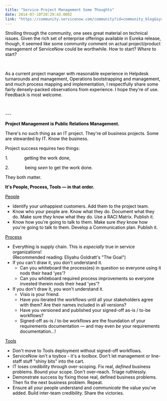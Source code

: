 ```yaml
---
title: "Service Project Management Some Thoughts"
date: 2014-07-10T20:29:43.000Z
link: "https://community.servicenow.com/community?id=community_blog&sys_id=58dd26e9dbd0dbc01dcaf3231f961985"
---
```

<p><span style="color: black;">Strolling through the community, one sees great material on technical issues. Given the rich set of enterprise offerings available in Eureka release, though, it seemed like some community comment on actual project/product management of ServiceNow could be worthwhile. How to start? <em>Where</em> to start?</span></p><p><span style="color: black;"><br/></span></p><p><span style="color: black;">As a current project manager with reasonable experience in Helpdesk turnarounds and management, Operations bootstrapping and management, and much process mapping and implementation, I respectfully share some fairly densely-packed observations from experience. I hope they're of use. Feedback is most welcome. <br/></span></p><p><span style="color: black;"><br/></span></p><p><span style="color: black;">---<br/></span></p><p></p><p><span style="color: black;"><strong>Project Management is Public Relations Management.</strong></span></p><p></p><p><span style="color: black;">There's no such thing as an IT project. They're <em>all</em> business projects. Some are stewarded by IT. Know the business.</span></p><p><span style="color: black;">Project success requires two things: </span></p><p><span style="color: black;">1.             getting the work done, </span></p><p><span style="color: black;">2.             being <em>seen</em> to get the work done.</span></p><p><span style="color: black;">They both matter.</span></p><p></p><p></p><p><span style="color: black;"><strong>It's People, Process, Tools — in that order. </strong></span></p><p></p><p><span style="color: black; text-decoration: underline;">People</span></p><ul style="list-style-type: disc;"><li><span style="color: black;">Identify your unhappiest customers. Add them to the project team. </span></li><li><span style="color: black;">Know who your people are. Know what they do. Document what they do. Make sure <em>they</em> know what they do. Use a RACI Matrix. Publish it.</span></li><li><span style="color: black;">Know how you're going to talk to them. Make sure <em>they</em> know how you're going to talk to them. Develop a Communication plan. Publish it. </span></li></ul><p></p><p><span style="color: black; text-decoration: underline;">Process</span></p><ul style="list-style-type: disc;"><li><span style="color: black;">Everything is supply chain. This is <em>especially</em> true in service organizations! <br/> (Recommended reading: Eliyahu Goldratt's "The Goal")</span></li><li><span style="color: black;">If you can't draw it, you don't understand it. </span><ul><li><span style="color: black;">Can you whiteboard the process(es) in question so everyone using it nods their head 'yes'?</span></li><li><span style="color: black;">Can you whiteboard required process improvements so everyone invested therein nods their head 'yes'?</span></li></ul></li><li><span style="color: black;">If you don't draw it, you won't understand it. </span><ul><li><span style="color: black;">Visio is your friend. </span></li><li><span style="color: black;">Have you iterated the workflows until all your stakeholders agree with them? Are their names included in all versions?</span></li><li><span style="color: black;">Have you versioned and published your signed-off as-is / to-be workflows?</span></li><li><span style="color: black;">Signed-off as-is / to-be workflows are the foundation of your requirements documentation — and may even <em>be</em> your requirements documentation…!</span></li></ul></li></ul><p></p><p><span style="color: black; text-decoration: underline;">Tools</span></p><ul style="list-style-type: disc;"><li><span style="color: black;">Don't move to Tools deployment without signed-off workflows.</span></li><li><span style="color: black;">ServiceNow isn't a toybox - it's a toolbox. Don't let management or line-staff stuff "shiny bits" into the cart. </span></li><li><span style="color: black;">IT loses credibility through over-scoping. Fix real, <em>defined</em> business problems. Bound your scope. <span style="color: black;">Don't over-reach. </span>Triage ruthlessly. </span></li><li><span style="color: black;">Demonstrate success by fixing those real, defined business problems. Then fix the next business problem. Repeat. </span></li><li><span style="color: black;">Ensure all your people understand and <em>communicate</em> the value you've added. Build inter-team credibility. Share the victories. </span></li></ul>